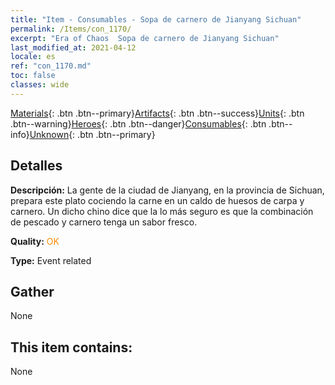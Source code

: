 ```yaml
---
title: "Item - Consumables - Sopa de carnero de Jianyang Sichuan"
permalink: /Items/con_1170/
excerpt: "Era of Chaos  Sopa de carnero de Jianyang Sichuan"
last_modified_at: 2021-04-12
locale: es
ref: "con_1170.md"
toc: false
classes: wide
---
```

 [Materials](/es/Items/){: .btn .btn--primary}[Artifacts](/es/Items/Artifacts/){: .btn .btn--success}[Units](/es/Items/Units/){: .btn .btn--warning}[Heroes](/es/Items/Heroes/){: .btn .btn--danger}[Consumables](/es/Items/Consumables/){: .btn .btn--info}[Unknown](/es/Items/Unknown/){: .btn .btn--primary}

## Detalles
 **Descripción:** La gente de la ciudad de Jianyang, en la provincia de Sichuan, prepara este plato cociendo la carne en un caldo de huesos de carpa y carnero. Un dicho chino dice que la lo más seguro es que la combinación de pescado y carnero tenga un sabor fresco.

 **Quality:** <span style="color: #FF8C00">OK</span>

 **Type:** Event related

## Gather

  None

## This item contains:

  None

